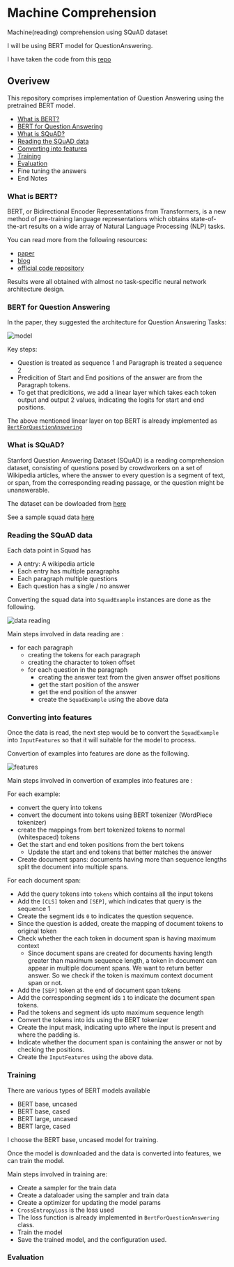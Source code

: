 # Machine Comprehension
Machine(reading) comprehension using SQuAD dataset

I will be using BERT model for QuestionAnswering.

I have taken the code from this [repo](https://github.com/huggingface/pytorch-pretrained-BERT)

## Overivew

This repository comprises implementation of Question Answering using the pretrained BERT model.

- [What is BERT?](#what-is-bert)
- [BERT for Question Answering](#bert-for-question-answering)
- [What is SQuAD?](#what-is-squad)
- [Reading the SQuAD data](#reading-the-squad-data)
- [Converting into features](#converting-into-features)
- [Training](#training)
- [Evaluation](#evaluation)
- Fine tuning the answers
- End Notes


### What is BERT?

BERT, or Bidirectional Encoder Representations from Transformers, is a new method of pre-training language representations which obtains state-of-the-art results on a wide array of Natural Language Processing (NLP) tasks.

You can read more from the following resources: 
- [paper](https://arxiv.org/abs/1810.04805)
- [blog](http://jalammar.github.io/illustrated-bert/)
- [official code repository](https://github.com/google-research/bert#what-is-bert)

Results were all obtained with almost no task-specific neural network architecture design.

### BERT for Question Answering

In the paper, they suggested the architecture for Question Answering Tasks:

![model](./images/base_model.png)

Key steps:

- Question is treated as sequence 1 and Paragraph is treated a sequence 2
- Predicition of Start and End positions of the answer are from the Paragraph tokens.
- To get that predicitions, we add a linear layer which takes each token output and output 2 values, indicating the logits for start and end positions.

The above mentioned linear layer on top BERT is already implemented as [`BertForQuestionAnswering`](https://github.com/huggingface/pytorch-pretrained-BERT/blob/master/pytorch_pretrained_bert/modeling.py#L1130)

### What is SQuAD?

Stanford Question Answering Dataset (SQuAD) is a reading comprehension dataset, consisting of questions posed by crowdworkers on a set of Wikipedia articles, where the answer to every question is a segment of text, or span, from the corresponding reading passage, or the question might be unanswerable.

The dataset can be dowloaded from [here](https://rajpurkar.github.io/SQuAD-explorer/)

See a sample squad data [here](./samples/squad_sample.md)

### Reading the SQuAD data

Each data point in Squad has

- A entry: A wikipedia article
- Each entry has multiple paragraphs
- Each paragraph multiple questions
- Each question has a single / no answer

Converting the squad data into `SquadExample` instances are done as the following.

![data reading](./images/read_data.png)

Main steps involved in data reading are :

- for each paragraph
    - creating the tokens for each paragraph
    - creating the character to token offset
    - for each question in the paragraph
        - creating the answer text from the given answer offset positions
        - get the start position of the answer
        - get the end position of the answer
        - create the `SquadExample` using the above data

### Converting into features

Once the data is read, the next step would be to convert the `SquadExample` into `InputFeatures` so that it will suitable for the model to process.

Convertion of examples into features are done as the following.

![features](./images/load_examples.png)

Main steps involved in convertion of examples into features are :

For each example:

- convert the query into tokens
- convert the document into tokens using BERT tokenizer (WordPiece tokenizer)
- create the mappings from bert tokenized tokens to normal (whitespaced) tokens
- Get the start and end token positions from the bert tokens
    - Update the start and end tokens that better matches the answer
- Create document spans: documents having more than sequence lengths split the document into multiple spans.

For each document span:

- Add the query tokens into `tokens` which contains all the input tokens
- Add the `[CLS]` token and `[SEP]`, which indicates that query is the sequence 1
- Create the segment ids `0` to indicates the question sequence.
- Since the question is added, create the mapping of document tokens to original token
- Check whether the each token in document span is having maximum context
    - Since document spans are created for documents having length greater than maximum sequence length, a token in document can appear in multiple document spans. We want to return better answer. So we check if the token is maximum context document span or not.
- Add the `[SEP]` token at the end of document span tokens
- Add the corresponding segment ids `1` to indicate the document span tokens.
- Pad the tokens and segment ids upto maximum sequence length
- Convert the tokens into ids using the BERT tokenizer
- Create the input mask, indicating upto where the input is present and where the padding is.
- Indicate whether the document span is containing the answer or not by checking the positions.
- Create the `InputFeatures` using the above data.

### Training

There are various types of BERT models available

-   BERT base, uncased
-   BERT base, cased
-   BERT large, uncased
-   BERT large, cased

I choose the BERT base, uncased model for training. 

Once the model is downloaded and the data is converted into features, we can train the model.

Main steps involved in training are:
- Create a sampler for the train data
- Create a dataloader using the sampler and train data
- Create a optimizer for updating the model params
- `CrossEntropyLoss` is the loss used
- The loss function is already implemented in `BertForQuestionAnswering` class.
- Train the model
- Save the trained model, and the configuration used.

### Evaluation
